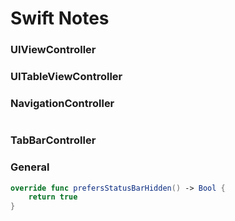 # Swift Notes

### UIViewController

### UITableViewController

### NavigationController

```Swift

```

### TabBarController

### General

```Swift
override func prefersStatusBarHidden() -> Bool {
    return true
}
```
